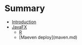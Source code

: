 # Summary

* [Introduction](README.md)
* [JavaFX](javafx.md)
  * [R](https://www.gitbook.com/book/mj0098/tt/edit#)
  * \[Maeven deploy\]\(maven.md\)



